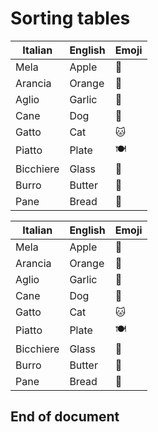 # Sorting tables

| Italian | English | Emoji |
| ------- |-------- | ----- |
| Mela | Apple | 🍎 |
| Arancia | Orange | 🍊 |
| Aglio | Garlic | 🧄 |
| Cane | Dog | 🐶 |
| Gatto | Cat | 🐱 |
| Piatto | Plate | 🍽 |
| Bicchiere | Glass | 🥛 |
| Burro | Butter | 🧈 |
| Pane | Bread | 🍞 |

<!-- sorted -->
| Italian | English | Emoji |
| ------- |-------- | ----- |
| Mela | Apple | 🍎 |
| Arancia | Orange | 🍊 |
| Aglio | Garlic | 🧄 |
| Cane | Dog | 🐶 |
| Gatto | Cat | 🐱 |
| Piatto | Plate | 🍽 |
| Bicchiere | Glass | 🥛 |
| Burro | Butter | 🧈 |
| Pane | Bread | 🍞 |

## End of document
